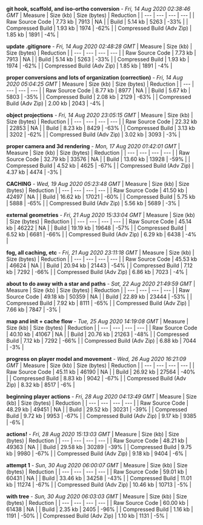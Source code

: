 **git hook, scaffold, and iso-ortho conversion** - *Fri, 14 Aug 2020 02:38:46 GMT*
| Measure | Size (kb) | Size (bytes) | Reduction |
| --- | --- | --- | --- |
| Raw Source Code | 7.73 kb | 7913 | NA |
| Build | 5.14 kb | 5263 | -33% |
| Compressed Build | 1.93 kb | 1974 | -62% |
| Compressed Build (Adv Zip) | 1.85 kb | 1891 | -4% |


**update .gitignore** - *Fri, 14 Aug 2020 02:48:28 GMT*
| Measure | Size (kb) | Size (bytes) | Reduction |
| --- | --- | --- | --- |
| Raw Source Code | 7.73 kb | 7913 | NA |
| Build | 5.14 kb | 5263 | -33% |
| Compressed Build | 1.93 kb | 1974 | -62% |
| Compressed Build (Adv Zip) | 1.85 kb | 1891 | -4% |


**proper conversions and lots of organization (correction)** - *Fri, 14 Aug 2020 05:04:25 GMT*
| Measure | Size (kb) | Size (bytes) | Reduction |
| --- | --- | --- | --- |
| Raw Source Code | 8.77 kb | 8977 | NA |
| Build | 5.67 kb | 5803 | -35% |
| Compressed Build | 2.08 kb | 2129 | -63% |
| Compressed Build (Adv Zip) | 2.00 kb | 2043 | -4% |


**object projections** - *Fri, 14 Aug 2020 23:05:15 GMT*
| Measure | Size (kb) | Size (bytes) | Reduction |
| --- | --- | --- | --- |
| Raw Source Code | 22.32 kb | 22853 | NA |
| Build | 8.23 kb | 8429 | -63% |
| Compressed Build | 3.13 kb | 3202 | -62% |
| Compressed Build (Adv Zip) | 3.02 kb | 3093 | -3% |


**proper camera and 3d rendering** - *Mon, 17 Aug 2020 01:42:01 GMT*
| Measure | Size (kb) | Size (bytes) | Reduction |
| --- | --- | --- | --- |
| Raw Source Code | 32.79 kb | 33576 | NA |
| Build | 13.60 kb | 13928 | -59% |
| Compressed Build | 4.52 kb | 4625 | -67% |
| Compressed Build (Adv Zip) | 4.37 kb | 4474 | -3% |


**CACHING** - *Wed, 19 Aug 2020 05:23:48 GMT*
| Measure | Size (kb) | Size (bytes) | Reduction |
| --- | --- | --- | --- |
| Raw Source Code | 41.50 kb | 42497 | NA |
| Build | 16.62 kb | 17021 | -60% |
| Compressed Build | 5.75 kb | 5888 | -65% |
| Compressed Build (Adv Zip) | 5.56 kb | 5689 | -3% |


**external geometries** - *Fri, 21 Aug 2020 15:33:04 GMT*
| Measure | Size (kb) | Size (bytes) | Reduction |
| --- | --- | --- | --- |
| Raw Source Code | 45.14 kb | 46222 | NA |
| Build | 19.19 kb | 19648 | -57% |
| Compressed Build | 6.52 kb | 6681 | -66% |
| Compressed Build (Adv Zip) | 6.29 kb | 6438 | -4% |


**fog, all caching, etc** - *Fri, 21 Aug 2020 23:11:18 GMT*
| Measure | Size (kb) | Size (bytes) | Reduction |
| --- | --- | --- | --- |
| Raw Source Code | 45.53 kb | 46624 | NA |
| Build | 20.94 kb | 21443 | -54% |
| Compressed Build | 7.12 kb | 7292 | -66% |
| Compressed Build (Adv Zip) | 6.86 kb | 7023 | -4% |


**about to do away with a star and paths** - *Sat, 22 Aug 2020 21:49:59 GMT*
| Measure | Size (kb) | Size (bytes) | Reduction |
| --- | --- | --- | --- |
| Raw Source Code | 49.18 kb | 50359 | NA |
| Build | 22.89 kb | 23444 | -53% |
| Compressed Build | 7.92 kb | 8111 | -65% |
| Compressed Build (Adv Zip) | 7.66 kb | 7847 | -3% |


**map and init + cache flow** - *Tue, 25 Aug 2020 14:19:08 GMT*
| Measure | Size (kb) | Size (bytes) | Reduction |
| --- | --- | --- | --- |
| Raw Source Code | 40.10 kb | 41067 | NA |
| Build | 20.76 kb | 21263 | -48% |
| Compressed Build | 7.12 kb | 7292 | -66% |
| Compressed Build (Adv Zip) | 6.88 kb | 7044 | -3% |


**progress on player model and movement** - *Wed, 26 Aug 2020 16:21:09 GMT*
| Measure | Size (kb) | Size (bytes) | Reduction |
| --- | --- | --- | --- |
| Raw Source Code | 45.11 kb | 46190 | NA |
| Build | 26.92 kb | 27564 | -40% |
| Compressed Build | 8.83 kb | 9042 | -67% |
| Compressed Build (Adv Zip) | 8.32 kb | 8517 | -6% |


**beginning player actions** - *Fri, 28 Aug 2020 04:13:49 GMT*
| Measure | Size (kb) | Size (bytes) | Reduction |
| --- | --- | --- | --- |
| Raw Source Code | 48.29 kb | 49451 | NA |
| Build | 29.52 kb | 30231 | -39% |
| Compressed Build | 9.72 kb | 9953 | -67% |
| Compressed Build (Adv Zip) | 9.17 kb | 9385 | -6% |


**actions!** - *Fri, 28 Aug 2020 15:13:03 GMT*
| Measure | Size (kb) | Size (bytes) | Reduction |
| --- | --- | --- | --- |
| Raw Source Code | 48.21 kb | 49363 | NA |
| Build | 29.58 kb | 30289 | -39% |
| Compressed Build | 9.75 kb | 9980 | -67% |
| Compressed Build (Adv Zip) | 9.18 kb | 9404 | -6% |


**attempt 1** - *Sun, 30 Aug 2020 06:00:07 GMT*
| Measure | Size (kb) | Size (bytes) | Reduction |
| --- | --- | --- | --- |
| Raw Source Code | 59.01 kb | 60431 | NA |
| Build | 33.46 kb | 34258 | -43% |
| Compressed Build | 11.01 kb | 11274 | -67% |
| Compressed Build (Adv Zip) | 10.46 kb | 10713 | -5% |


**with tree** - *Sun, 30 Aug 2020 06:03:03 GMT*
| Measure | Size (kb) | Size (bytes) | Reduction |
| --- | --- | --- | --- |
| Raw Source Code | 60.00 kb | 61438 | NA |
| Build | 2.35 kb | 2405 | -96% |
| Compressed Build | 1.16 kb | 1191 | -50% |
| Compressed Build (Adv Zip) | 1.10 kb | 1131 | -5% |



